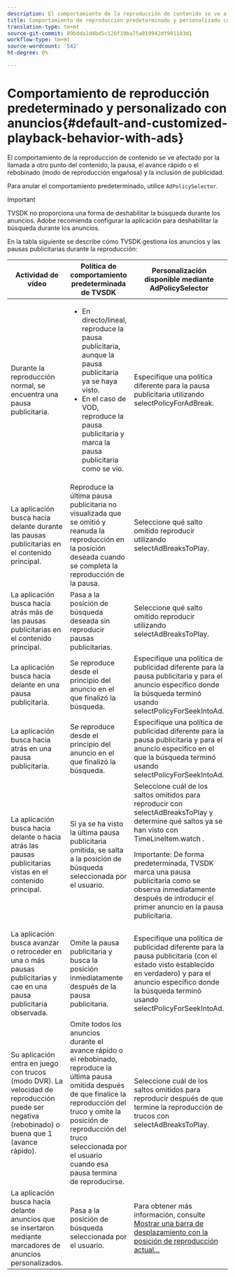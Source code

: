 ```yaml
---
description: El comportamiento de la reproducción de contenido se ve afectado por la llamada a otro punto del contenido, la pausa, el avance rápido o el rebobinado (modo de reproducción engañosa) y la inclusión de publicidad.
title: Comportamiento de reproducción predeterminado y personalizado con anuncios
translation-type: tm+mt
source-git-commit: 89bdda1d4bd5c126f19ba75a819942df901183d1
workflow-type: tm+mt
source-wordcount: '542'
ht-degree: 0%

---
```



# Comportamiento de reproducción predeterminado y personalizado con anuncios{#default-and-customized-playback-behavior-with-ads}

El comportamiento de la reproducción de contenido se ve afectado por la llamada a otro punto del contenido, la pausa, el avance rápido o el rebobinado (modo de reproducción engañosa) y la inclusión de publicidad.

Para anular el comportamiento predeterminado, utilice `AdPolicySelector`.

>[!IMPORTANT]
>
>TVSDK no proporciona una forma de deshabilitar la búsqueda durante los anuncios. Adobe recomienda configurar la aplicación para deshabilitar la búsqueda durante los anuncios.

En la tabla siguiente se describe cómo TVSDK gestiona los anuncios y las pausas publicitarias durante la reproducción:

<table id="table_466538B1C2A646B89EB4F9AA111203BE"> 
 <thead> 
  <tr> 
   <th colname="col1" class="entry"> Actividad de vídeo </th> 
   <th colname="col2" class="entry"> Política de comportamiento predeterminada de TVSDK </th> 
   <th colname="col3" class="entry">Personalización disponible mediante <span class="codeph"> AdPolicySelector</span> </th> 
  </tr>
 </thead>
 <tbody> 
  <tr> 
   <td colname="col1"> Durante la reproducción normal, se encuentra una pausa publicitaria. </td> 
   <td colname="col2"> 
    <ul id="ul_10D2638676EA4ADDA718E61BD4FDC1D2"> 
     <li id="li_D5CC30F063934C738971E2E8AF00C137"> En directo/lineal, reproduce la pausa publicitaria, aunque la pausa publicitaria ya se haya visto. </li> 
     <li id="li_D962C0938DA74186AE99D117E5A74E38">En el caso de VOD, reproduce la pausa publicitaria y marca la pausa publicitaria como se vio. </li> 
    </ul> </td> 
   <td colname="col3">Especifique una política diferente para la pausa publicitaria utilizando <span class="codeph"> selectPolicyForAdBreak</span>. </td> 
  </tr> 
  <tr> 
   <td colname="col1"> La aplicación busca hacia delante durante las pausas publicitarias en el contenido principal. </td> 
   <td colname="col2"> Reproduce la última pausa publicitaria no visualizada que se omitió y reanuda la reproducción en la posición deseada cuando se completa la reproducción de la pausa. </td> 
   <td colname="col3">Seleccione qué salto omitido reproducir utilizando <span class="codeph"> selectAdBreaksToPlay</span>. </td> 
  </tr> 
  <tr> 
   <td colname="col1"> La aplicación busca hacia atrás más de las pausas publicitarias en el contenido principal. </td> 
   <td colname="col2"> Pasa a la posición de búsqueda deseada sin reproducir pausas publicitarias. </td> 
   <td colname="col3">Seleccione qué salto omitido reproducir utilizando <span class="codeph"> selectAdBreaksToPlay</span>. </td> 
  </tr> 
  <tr> 
   <td colname="col1"> La aplicación busca hacia delante en una pausa publicitaria. </td> 
   <td colname="col2"> Se reproduce desde el principio del anuncio en el que finalizó la búsqueda. </td> 
   <td colname="col3">Especifique una política de publicidad diferente para la pausa publicitaria y para el anuncio específico donde la búsqueda terminó usando <span class="codeph"> selectPolicyForSeekIntoAd</span>. </td> 
  </tr> 
  <tr> 
   <td colname="col1"> La aplicación busca hacia atrás en una pausa publicitaria. </td> 
   <td colname="col2"> Se reproduce desde el principio del anuncio en el que finalizó la búsqueda. </td> 
   <td colname="col3">Especifique una política de publicidad diferente para la pausa publicitaria y para el anuncio específico en el que la búsqueda terminó usando <span class="codeph"> selectPolicyForSeekIntoAd</span>. </td> 
  </tr> 
  <tr> 
   <td colname="col1"> La aplicación busca hacia delante o hacia atrás las pausas publicitarias vistas en el contenido principal. </td> 
   <td colname="col2"> Si ya se ha visto la última pausa publicitaria omitida, se salta a la posición de búsqueda seleccionada por el usuario. </td> 
   <td colname="col3">Seleccione cuál de los saltos omitidos para reproducir con <span class="codeph"> selectAdBreaksToPlay</span> y determine qué saltos ya se han visto con <span class="codeph"> TimeLineItem.watch</span> . <p>Importante:  De forma predeterminada, TVSDK marca una pausa publicitaria como se observa inmediatamente después de introducir el primer anuncio en la pausa publicitaria. </p> </td> 
  </tr> 
  <tr> 
   <td colname="col1"> La aplicación busca avanzar o retroceder en una o más pausas publicitarias y cae en una pausa publicitaria observada. </td> 
   <td colname="col2"> Omite la pausa publicitaria y busca la posición inmediatamente después de la pausa publicitaria. </td> 
   <td colname="col3">Especifique una política de publicidad diferente para la pausa publicitaria (con el estado visto establecido en verdadero) y para el anuncio específico donde la búsqueda terminó usando <span class="codeph"> selectPolicyForSeekIntoAd</span>. </td> 
  </tr> 
  <tr> 
   <td colname="col1"> Su aplicación entra en juego con trucos (modo DVR). La velocidad de reproducción puede ser negativa (rebobinado) o buena que 1 (avance rápido). </td> 
   <td colname="col2"> Omite todos los anuncios durante el avance rápido o el rebobinado, reproduce la última pausa omitida después de que finalice la reproducción del truco y omite la posición de reproducción del truco seleccionada por el usuario cuando esa pausa termina de reproducirse. </td> 
   <td colname="col3">Seleccione cuál de los saltos omitidos para reproducir después de que termine la reproducción de trucos con <span class="codeph"> selectAdBreaksToPlay</span>. </td> 
  </tr> 
  <tr> 
   <td colname="col1"> La aplicación busca hacia delante anuncios que se insertaron mediante marcadores de anuncios personalizados. </td> 
   <td colname="col2"> Pasa a la posición de búsqueda seleccionada por el usuario. </td> 
   <td colname="col3">Para obtener más información, consulte <a href="../../tvsdk-1.4-for-desktop-hls/t-psdk-dhls-1.4-configure/c-psdk-dhls-1.4-ui-configure/t-psdk-dhls-1.4-ui-seek-scrub-bar-display.md" format="dita" scope="local"> Mostrar una barra de desplazamiento con la posición de reproducción actual...</a> </td> 
  </tr> 
 </tbody> 
</table>

